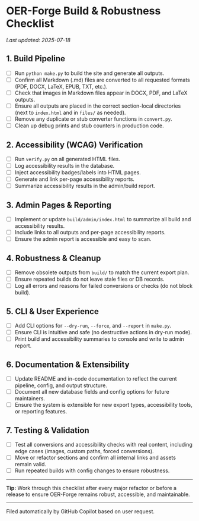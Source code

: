 # OER-Forge Build & Robustness Checklist

_Last updated: 2025-07-18_

## 1. Build Pipeline
- [ ] Run `python make.py` to build the site and generate all outputs.
- [ ] Confirm all Markdown (.md) files are converted to all requested formats (PDF, DOCX, LaTeX, EPUB, TXT, etc.).
- [ ] Check that images in Markdown files appear in DOCX, PDF, and LaTeX outputs.
- [ ] Ensure all outputs are placed in the correct section-local directories (next to `index.html` and in `files/` as needed).
- [ ] Remove any duplicate or stub converter functions in `convert.py`.
- [ ] Clean up debug prints and stub counters in production code.

## 2. Accessibility (WCAG) Verification
- [ ] Run `verify.py` on all generated HTML files.
- [ ] Log accessibility results in the database.
- [ ] Inject accessibility badges/labels into HTML pages.
- [ ] Generate and link per-page accessibility reports.
- [ ] Summarize accessibility results in the admin/build report.

## 3. Admin Pages & Reporting
- [ ] Implement or update `build/admin/index.html` to summarize all build and accessibility results.
- [ ] Include links to all outputs and per-page accessibility reports.
- [ ] Ensure the admin report is accessible and easy to scan.

## 4. Robustness & Cleanup
- [ ] Remove obsolete outputs from `build/` to match the current export plan.
- [ ] Ensure repeated builds do not leave stale files or DB records.
- [ ] Log all errors and reasons for failed conversions or checks (do not block build).

## 5. CLI & User Experience
- [ ] Add CLI options for `--dry-run`, `--force`, and `--report` in `make.py`.
- [ ] Ensure CLI is intuitive and safe (no destructive actions in dry-run mode).
- [ ] Print build and accessibility summaries to console and write to admin report.

## 6. Documentation & Extensibility
- [ ] Update README and in-code documentation to reflect the current pipeline, config, and output structure.
- [ ] Document all new database fields and config options for future maintainers.
- [ ] Ensure the system is extensible for new export types, accessibility tools, or reporting features.

## 7. Testing & Validation
- [ ] Test all conversions and accessibility checks with real content, including edge cases (images, custom paths, forced conversions).
- [ ] Move or refactor sections and confirm all internal links and assets remain valid.
- [ ] Run repeated builds with config changes to ensure robustness.

---

**Tip:** Work through this checklist after every major refactor or before a release to ensure OER-Forge remains robust, accessible, and maintainable.

---

Filed automatically by GitHub Copilot based on user request.
